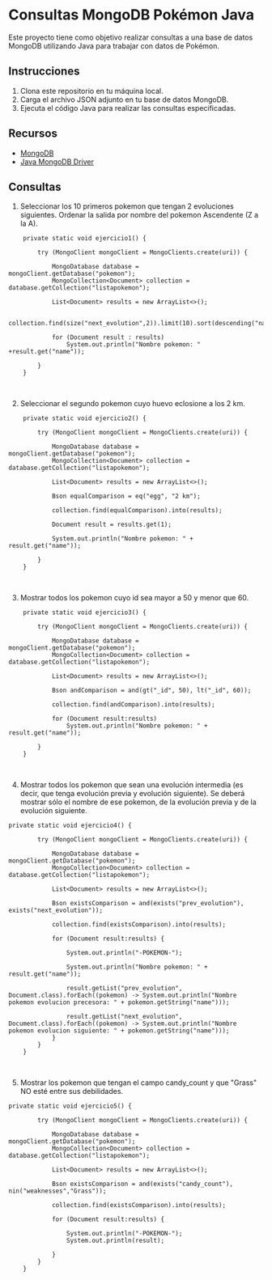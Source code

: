 # Consultas MongoDB Pokémon Java

Este proyecto tiene como objetivo realizar consultas a una base de datos MongoDB utilizando Java para trabajar con datos de Pokémon.

## Instrucciones

1. Clona este repositorio en tu máquina local.
2. Carga el archivo JSON adjunto en tu base de datos MongoDB.
3. Ejecuta el código Java para realizar las consultas especificadas.

## Recursos

- [MongoDB](https://www.mongodb.com/)
- [Java MongoDB Driver](https://mongodb.github.io/mongo-java-driver/)

## Consultas
1.  Seleccionar los 10 primeros pokemon que tengan 2 evoluciones siguientes. Ordenar la salida por nombre del pokemon Ascendente (Z a la A).
```
    private static void ejercicio1() {

        try (MongoClient mongoClient = MongoClients.create(uri)) {

            MongoDatabase database = mongoClient.getDatabase("pokemon");
            MongoCollection<Document> collection = database.getCollection("listapokemon");

            List<Document> results = new ArrayList<>();

            collection.find(size("next_evolution",2)).limit(10).sort(descending("name")).into(results);

            for (Document result : results)
                System.out.println("Nombre pokemon: " +result.get("name"));

        }
    }
```
<br>

2. Seleccionar el segundo pokemon cuyo huevo eclosione a los 2 km.
```
    private static void ejercicio2() {

        try (MongoClient mongoClient = MongoClients.create(uri)) {
    
            MongoDatabase database = mongoClient.getDatabase("pokemon");
            MongoCollection<Document> collection = database.getCollection("listapokemon");
    
            List<Document> results = new ArrayList<>();
    
            Bson equalComparison = eq("egg", "2 km");
    
            collection.find(equalComparison).into(results);
    
            Document result = results.get(1);
    
            System.out.println("Nombre pokemon: " + result.get("name"));
    
        }
    }
```
<br>

3. Mostrar todos los pokemon cuyo id sea mayor a 50 y menor que 60.
```
    private static void ejercicio3() {

        try (MongoClient mongoClient = MongoClients.create(uri)) {
    
            MongoDatabase database = mongoClient.getDatabase("pokemon");
            MongoCollection<Document> collection = database.getCollection("listapokemon");
    
            List<Document> results = new ArrayList<>();
    
            Bson andComparison = and(gt("_id", 50), lt("_id", 60));
    
            collection.find(andComparison).into(results);
    
            for (Document result:results)
                System.out.println("Nombre pokemon: " + result.get("name"));
    
        }
    }
```
<br> 

4. Mostrar todos los pokemon que sean una evolución intermedia (es decir, que tenga evolución previa y evolución siguiente). Se deberá mostrar sólo el nombre de ese pokemon, de la evolución previa y de la evolución siguiente.
```
private static void ejercicio4() {

        try (MongoClient mongoClient = MongoClients.create(uri)) {

            MongoDatabase database = mongoClient.getDatabase("pokemon");
            MongoCollection<Document> collection = database.getCollection("listapokemon");

            List<Document> results = new ArrayList<>();

            Bson existsComparison = and(exists("prev_evolution"), exists("next_evolution"));

            collection.find(existsComparison).into(results);

            for (Document result:results) {

                System.out.println("-POKEMON-");

                System.out.println("Nombre pokemon: " + result.get("name"));

                result.getList("prev_evolution", Document.class).forEach((pokemon) -> System.out.println("Nombre pokemon evolucion precesora: " + pokemon.getString("name")));

                result.getList("next_evolution", Document.class).forEach((pokemon) -> System.out.println("Nombre pokemon evolucion siguiente: " + pokemon.getString("name")));
            }
        }
    }
```
<br> 

5. Mostrar los pokemon que tengan el campo candy_count y que "Grass" NO esté entre sus debilidades.
```
private static void ejercicio5() {

        try (MongoClient mongoClient = MongoClients.create(uri)) {

            MongoDatabase database = mongoClient.getDatabase("pokemon");
            MongoCollection<Document> collection = database.getCollection("listapokemon");

            List<Document> results = new ArrayList<>();

            Bson existsComparison = and(exists("candy_count"), nin("weaknesses","Grass"));

            collection.find(existsComparison).into(results);

            for (Document result:results) {

                System.out.println("-POKEMON-");
                System.out.println(result);
                
            }
        }
    }